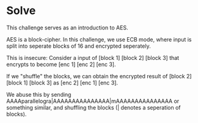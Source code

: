 # Solve

This challenge serves as an introduction to AES.

AES is a block-cipher. In this challenge, we use ECB mode, where input is split into seperate blocks of 16 and encrypted seperately.

This is insecure: Consider a input of [block 1] [block 2] [block 3] that encrypts to become [enc 1] [enc 2] [enc 3].

If we "shuffle" the blocks, we can obtain the encrypted result of [block 2] [block 1] [block 3] as [enc 2] [enc 1] [enc 3].

We abuse this by sending AAAAparallelogra|AAAAAAAAAAAAAAA|mAAAAAAAAAAAAAAA or something similar, and shuffling the blocks (| denotes a seperation of blocks).